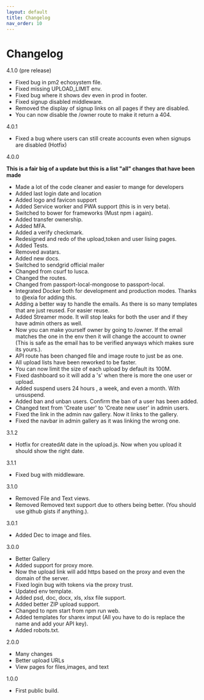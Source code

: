 ```yaml
---
layout: default
title: Changelog
nav_order: 10
---
```


# Changelog
4.1.0 (pre release)
- Fixed bug in pm2 echosystem file.
- Fixed missing UPLOAD_LIMIT env.
- Fixed bug where it shows dev even in prod in footer.
- Fixed signup disabled middleware.
- Removed the display of signup links on all pages if they are disabled.
- You can now disable the /owner route to make it return a 404.

4.0.1
* Fixed a bug where users can still create accounts even when signups are disabled (Hotfix)

4.0.0

__This is a fair big of a update but this is a list "all" changes that have been made__

* Made a lot of the code cleaner and easier to mange for developers
* Added last login date and location
* Added logo and favicon support
* Added Service worker and PWA support (this is in very beta).
* Switched to bower for frameworks (Must npm i again).
* Added transfer ownership.
* Added MFA.
* Added a verify checkmark.
* Redesigned and redo of the upload,token and user lising pages.
* Added Tests.
* Removed avatars.
* Added new docs.
* Switched to sendgrid official mailer
* Changed from csurf to lusca.
* Changed the routes.
* Changed from passport-local-mongoose to passport-local.
* Integrated Docker both for development and production modes.  Thanks to @exia for adding this.
* Adding a better way to handle the emails.  As there is so many templates that are just reused.  For easier reuse.
* Added Streamer mode.  It will stop leaks for both the user and if they have admin others as well.
* Now you can make yourself owner  by going to /owner.  If the email matches the one in the env then it will change the account to owner (This is safe as the email has to be verified anyways which makes sure its yours.).
* API route has been changed file and image route to just be as one.
* All upload lists have been reworked to be faster.
* You can now limit the size of each upload by default its 100M.
* Fixed dashboard so it will add a 's' when there is more the one user or upload.
* Added suspend users 24 hours , a week, and even a month. With unsuspend.
* Added ban and unban users. Confirm the ban of a user has been added.
* Changed text from 'Create user' to 'Create new user' in admin users.
* Fixed the link in the admin nav gallery.  Now it links to the gallery.
* Fixed the navbar in admin gallery as it was linking the wrong one.

3.1.2
* Hotfix for createdAt date in the upload.js. Now when  you upload it should show the right date.

3.1.1
* Fixed bug with middleware.

3.1.0
* Removed File and Text views.
* Removed Removed text support due to others being better. (You should use github gists if anything.).

3.0.1
* Added Dec to image and files.

3.0.0
* Better Gallery
* Added support for proxy more.
* Now the upload link will add https based on the proxy and even the domain of the server.
* Fixed login bug with tokens via the proxy trust.
* Updated env template.
* Added psd, doc, docx, xls, xlsx file support.
* Added better ZIP upload support.
* Changed to npm start from npm run web.
* Added templates for sharex imput (All you have to do is replace the name and add your API key).
* Added robots.txt.

2.0.0
* Many changes
* Better upload URLs
* View pages for files,images, and text

1.0.0
* First public build.
